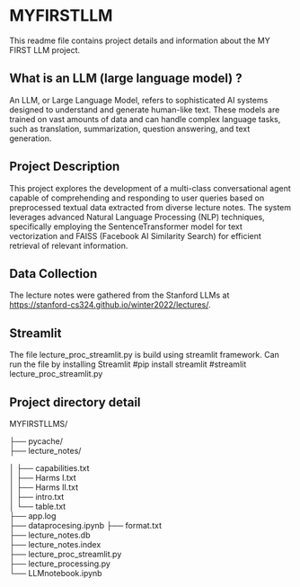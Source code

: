 # MYFIRSTLLM

This readme file contains project details and information about the MY FIRST LLM project. 

## What is an LLM (large language model) ?
An LLM, or Large Language Model, refers to sophisticated AI systems designed to understand and generate human-like text. 
These models are trained on vast amounts of data and can handle complex language tasks, such as translation, summarization, question answering, and text generation.

## Project Description

This project explores the development of a  multi-class conversational agent capable of comprehending and responding to user queries based on preprocessed textual data extracted from diverse lecture notes.
The system leverages advanced Natural Language Processing (NLP) techniques, specifically employing the SentenceTransformer model for text vectorization and FAISS (Facebook AI Similarity Search) for efficient 
retrieval of relevant information.

## Data Collection
The lecture notes were gathered from the Stanford LLMs at https://stanford-cs324.github.io/winter2022/lectures/.

## Streamlit
The file lecture_proc_streamlit.py is build using streamlit framework.
Can run the file by installing Streamlit 
#pip install streamlit
#streamlit lecture_proc_streamlit.py

## Project directory detail 

MYFIRSTLLMS/

  ├── pycache/  
  ├── lecture_notes/
  
  │   ├── capabilities.txt  
  │   ├── Harms I.txt       
  │   ├── Harms II.txt       
  │   ├── intro.txt          
  │   └── table.txt          
  ├── app.log             
  ├── dataprocesing.ipynb 
  ├── format.txt          
  ├── lecture_notes.db    
  ├── lecture_notes.index   
  ├── lecture_proc_streamlit.py  
  ├── lecture_processing.py  
  └── LLMnotebook.ipynb   

